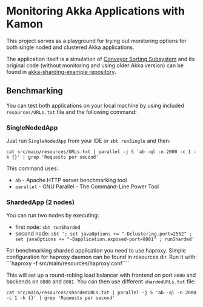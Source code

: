 # Monitoring Akka Applications with Kamon

This project serves as a playground for trying out monitoring options for both single noded and clustered Akka applications.
 
The application itself is a simulation of [Conveyor Sorting Subsystem](http://i.imgur.com/mctb4HC.gifv) and its original code (without monitoring and using older Akka version) can be found in [akka-sharding-example repository](https://github.com/miciek/akka-sharding-example). 

## Benchmarking
You can test both applications on your local machine by using included `resources/URLs.txt` file and the following command:

### SingleNodedApp
Just run `SingleNodedApp` from your IDE or `sbt runSingle` and then:

```
cat src/main/resources/URLs.txt | parallel -j 5 'ab -ql -n 2000 -c 1 -k {}' | grep 'Requests per second'
```

This command uses:
- `ab` - Apache HTTP server benchmarking tool
- `parallel` - GNU Parallel - The Command-Line Power Tool

### ShardedApp (2 nodes)
You can run two nodes by executing:
- first node: `sbt runSharded`
- second node: `sbt '; set javaOptions += "-Dclustering.port=2552" ; set javaOptions += "-Dapplication.exposed-port=8081" ; runSharded'`

For benchmarking sharded application you need to use haproxy. Simple configuration for haproxy daemon can be found in resources dir. Run it with:
```haproxy -f src/main/resources/haproxy.conf````

This will set up a round-robing load balancer with frontend on port `8000` and backends on `8080` and `8081`. You can then use different `shardedURLs.txt` file:

```
cat src/main/resources/shardedURLs.txt | parallel -j 5 'ab -ql -n 2000 -c 1 -k {}' | grep 'Requests per second'
```

